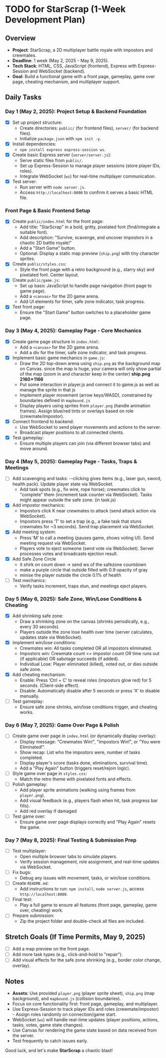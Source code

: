 # TODO for StarScrap (1-Week Development Plan)

## Overview
- **Project**: StarScrap, a 2D multiplayer battle royale with impostors and crewmates.
- **Deadline**: 1 week (May 2, 2025 - May 9, 2025).
- **Tech Stack**: HTML, CSS, JavaScript (frontend), Express with Express-Session and WebSocket (backend).
- **Goal**: Build a functional game with a front page, gameplay, game over page, cheating mechanism, and multiplayer support.

## Daily Tasks

### Day 1 (May 2, 2025): Project Setup & Backend Foundation
- [x] Set up project structure:
  - Create directories: `public/` (for frontend files), `server/` (for backend files).
  - Initialize `package.json` with `npm init -y`.
- [x] Install dependencies:
  - `npm install express express-session ws`.
- [x] Create basic Express server (`server/server.js`):
  - Serve static files from `public/`.
  - Set up Express-Session to manage player sessions (store player IDs, roles).
  - Integrate WebSocket (`ws`) for real-time multiplayer communication.
- [x] Test server:
  - Run server with `node server.js`.
  - Access `http://localhost:8000` to confirm it serves a basic HTML file.

### Front Page & Basic Frontend Setup
- [x] Create `public/index.html` for the front page:
  - Add title: "StarScrap" in a bold, gritty, pixelated font (find/integrate a suitable font).
  - Add description: "Survive, scavenge, and uncover impostors in a chaotic 2D battle royale!"
  - Add a "Start Game" button.
  - Optional: Display a static map preview (`ship.png`) with tiny character sprites.
- [x] Create `public/styles.css`:
  - Style the front page with a retro background (e.g., starry sky) and pixelated font. Center layout.
- [x] Create `public/game.js`:
  - Set up basic JavaScript to handle page navigation (front page to game page).
  - Add a `<canvas>` for the 2D game arena.
  - Add UI elements for timer, safe zone indicator, task progress.
- [x] Test front page:
  - Ensure the "Start Game" button switches to a placeholder game page.

### Day 3 (May 4, 2025): Gameplay Page - Core Mechanics
- [x] Create game page structure in `index.html`:
  - Add a `<canvas>` for the 2D game arena.
  - Add a div for the timer, safe zone indicator, and task progress.
- [x] Implement basic game mechanics in `game.js`:
  - Draw the 2D top-down arena using `ship.png` as the background map on Canvas. since the map is huge, your camera will only show partial of the map (zoom in and character keep in the center) **ship.png 2160 × 1166**
  - Put some interaction in player.js and connect it to game.js as well as manage the sprite in that js 
  - Implement player movement (arrow keys/WASD), constrained by boundaries defined in `mapbound.js` 
  - Display players using sprites from `player.png` (handle animation frames). Assign blue/red tints or overlays based on role (crewmate/impostor). 
- [x] Connect frontend to backend:
  - Use WebSocket to send player movements and actions to the server.
  - Broadcast player positions to all connected clients.
- [x] Test gameplay:
  - Ensure multiple players can join (via different browser tabs) and move around.

### Day 4 (May 5, 2025): Gameplay Page - Tasks, Traps & Meetings
- [ ] Add scavenging and tasks:
  --clicking gives items (e.g., laser gun, sword, health pack). Update player state via WebSocket.
  - Add task spots (e.g., fix wire, rope horse); crewmates click to "complete" them (increment task counter via WebSocket). Tasks might appear outside the safe zone. (in task.js)
- [x] Add impostor mechanics:
  - Impostors click K near crewmates to attack (send attack action via WebSocket).
  - Impostors press ‘T’ to set a trap (e.g., a fake task that stuns crewmates for ~3 seconds). Send trap placement via WebSocket.
- [x] Add meeting system:
  - Press ‘M’ to call a meeting (pauses game, shows voting UI). Send meeting request via WebSocket.
  - Players vote to eject someone (send vote via WebSocket). Server processes votes and broadcasts ejection result.
- [x] Add Safe Zone Circle 
  - it shirk on count down -> send ws of the safezone countdown 
  - make a purple circle that outside filled with 0.9 opacity of gray
  - minise the player outside the circle 0.1% of health 
- [ ] Test mechanics:
  - Verify tasks increment, traps stun, and meetings eject players.

### Day 5 (May 6, 2025): Safe Zone, Win/Lose Conditions & Cheating
- [x] Add shrinking safe zone:
  - Draw a shrinking zone on the canvas (shrinks periodically, e.g., every 30 seconds).
  - Players outside the zone lose health over time (server calculates, updates state via WebSocket).
- [x] Implement win/lose conditions:
  - Crewmates win: All tasks completed OR all impostors eliminated.
  - Impostors win: Crewmate count <= impostor count OR time runs out (if applicable) OR sabotage succeeds (if added).
  - Individual Lose: Player eliminated (killed), voted out, or dies outside safe zone.
- [x] Add cheating mechanism:
  - Enable: Press ‘Ctrl + C’ to reveal roles (impostors glow red) for 5 seconds. (Client-side effect).
  - Disable: Automatically disable after 5 seconds or press ‘X’ to disable manually.
- [ ] Test gameplay:
  - Ensure safe zone shrinks, win/lose conditions trigger, and cheating works.

### Day 6 (May 7, 2025): Game Over Page & Polish
- [ ] Create game over page in `index.html` (or dynamically display overlay):
  - Display message: "Crewmates Win!", "Impostors Win!", or "You were Eliminated!".
  - Show recap: List who the impostors were, number of tasks completed.
  - Display player's score (tasks done, eliminations, survival time).
  - Add a "Play Again" button (triggers reset/rejoin logic).
- [ ] Style game over page in `styles.css`:
  - Match the retro theme with pixelated fonts and effects.
- [ ] Polish gameplay:
  - Add player sprite animations (walking using frames from `player.png`).
  - Add visual feedback (e.g., players flash when hit, task progress bar fills).
  - Add red overlay if damaged 
- [ ] Test game over:
  - Ensure game over page displays correctly and "Play Again" resets the game.

### Day 7 (May 8, 2025): Final Testing & Submission Prep
- [ ] Test multiplayer:
  - Open multiple browser tabs to simulate players.
  - Verify session management, role assignment, and real-time updates via WebSocket.
- [ ] Fix bugs:
  - Debug any issues with movement, tasks, or win/lose conditions.
- [ ] Create `README.md`:
  - Add instructions to run: `npm install`, `node server.js`, access `http://localhost:8000`.
- [ ] Final test:
  - Play a full game to ensure all features (front page, gameplay, game over, cheating) work.
- [ ] Prepare submission:
  - Zip the project folder and double-check all files are included.

## Stretch Goals (If Time Permits, May 9, 2025)
- [ ] Add a map preview on the front page.
- [ ] Add more task types (e.g., click-and-hold to "repair").
- [ ] Add visual effects for the safe zone shrinking (e.g., border color change, overlay).

## Notes
- **Assets**: Use provided `player.png` (player sprite sheet), `ship.png` (map background), and `mapbound.js` (collision boundaries).
- Focus on core functionality first: front page, gameplay, and multiplayer.
- Use Express-Session to track player IDs and roles (crewmate/impostor) - Assign roles randomly on connection/game start.
- WebSocket (`ws`) will handle real-time updates (player positions, actions, tasks, votes, game state changes).
- Use Canvas for rendering the game state based on data received from the server.
- Test frequently to catch issues early.

Good luck, and let's make **StarScrap** a chaotic blast!
